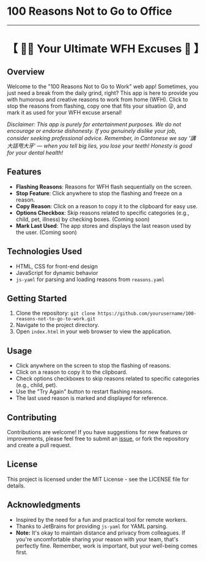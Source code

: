 
# 100 Reasons Not to Go to Office
***
# 【 😮‍💨 Your Ultimate WFH Excuses 🤥 】

## Overview

Welcome to the "100 Reasons Not to Go to Work" web app! Sometimes, you just need a break from the daily grind, right? This app is here to provide you with humorous and creative reasons to work from home (WFH). Click to stop the reasons from flashing, copy one that fits your situation 😜, and mark it as used for your WFH excuse arsenal!

_Disclaimer: This app is purely for entertainment purposes. We do not encourage or endorse dishonesty. If you genuinely dislike your job, consider seeking professional advice. Remember, in Cantonese we say '講大話甩大牙' — when you tell big lies, you lose your teeth! Honesty is good for your dental health!_

## Features

- **Flashing Reasons**: Reasons for WFH flash sequentially on the screen.
- **Stop Feature**: Click anywhere to stop the flashing and freeze on a reason.
- **Copy Reason**: Click on a reason to copy it to the clipboard for easy use.
- **Options Checkbox**: Skip reasons related to specific categories (e.g., child, pet, illness) by checking boxes. (Coming soon)
- **Mark Last Used**: The app stores and displays the last reason used by the user. (Coming soon)

## Technologies Used

- HTML, CSS for front-end design
- JavaScript for dynamic behavior
- `js-yaml` for parsing and loading reasons from `reasons.yaml`

## Getting Started

1. Clone the repository: `git clone https://github.com/yourusername/100-reasons-not-to-go-to-work.git`
2. Navigate to the project directory.
3. Open `index.html` in your web browser to view the application.

## Usage

- Click anywhere on the screen to stop the flashing of reasons.
- Click on a reason to copy it to the clipboard.
- Check options checkboxes to skip reasons related to specific categories (e.g., child, pet).
- Use the "Try Again" button to restart flashing reasons.
- The last used reason is marked and displayed for reference.

## Contributing

Contributions are welcome! If you have suggestions for new features or improvements, please feel free to submit an [issue](https://github.com/ymll/100-reasons-not-to-go-to-work/issues), or fork the repository and create a pull request.

## License

This project is licensed under the MIT License - see the LICENSE file for details.

## Acknowledgments

- Inspired by the need for a fun and practical tool for remote workers.
- Thanks to JetBrains for providing `js-yaml` for YAML parsing.
- **Note:** It's okay to maintain distance and privacy from colleagues. If you're uncomfortable sharing your reason with your team, that's perfectly fine. Remember, work is important, but your well-being comes first.

